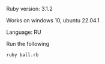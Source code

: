 Ruby version: 3.1.2

Works on windows 10, ubuntu 22.04.1

Language: RU


Run the following

`
ruby ball.rb
`
